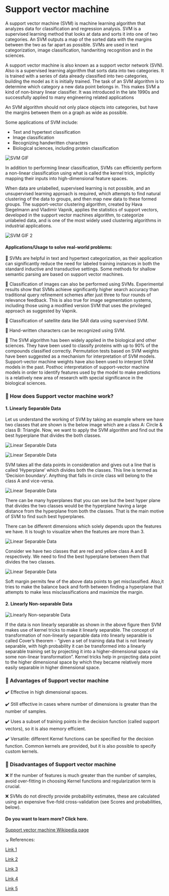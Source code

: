 # Support vector machine <SVM> #

A support vector machine (SVM) is machine learning algorithm that analyzes data for classification and regression analysis. SVM is a supervised learning method that looks at data and sorts it into one of two categories. An SVM outputs a map of the sorted data with the margins between the two as far apart as possible. SVMs are used in text categorization, image classification, handwriting recognition and in the sciences.

A support vector machine is also known as a support vector network (SVN). Also is a supervised learning algorithm that sorts data into two categories. It is trained with a series of data already classified into two categories, building the model as it is initially trained. The task of an SVM algorithm is to determine which category a new data point belongs in. This makes SVM a kind of non-binary linear classifier. It was introduced in the late 1990s and successfully applied to many engineering related applications

An SVM algorithm should not only place objects into categories, but have the margins between them on a graph as wide as possible.

Some applications of SVM include:

- Text and hypertext classification
- Image classification
- Recognizing handwritten characters
- Biological sciences, including protein classification

![SVM GIF](images/gif.gif)

In addition to performing linear classification, SVMs can efficiently perform a non-linear classification using what is called the kernel trick, implicitly mapping their inputs into high-dimensional feature spaces.

When data are unlabelled, supervised learning is not possible, and an unsupervised learning approach is required, which attempts to find natural clustering of the data to groups, and then map new data to these formed groups. The support-vector clustering algorithm, created by Hava Siegelmann and Vladimir Vapnik, applies the statistics of support vectors, developed in the support vector machines algorithm, to categorize unlabeled data, and is one of the most widely used clustering algorithms in industrial applications.

![SVM GIF 2](images/gif2.gif)

#### Applications/Usage to solve real-world problems: ####

:triangular_flag_on_post: SVMs are helpful in text and hypertext categorization, as their application can significantly reduce the need for labeled training instances in both the standard inductive and transductive settings. Some methods for shallow semantic parsing are based on support vector machines.

:triangular_flag_on_post: Classification of images can also be performed using SVMs. Experimental results show that SVMs achieve significantly higher search accuracy than traditional query refinement schemes after just three to four rounds of relevance feedback. This is also true for image segmentation systems, including those using a modified version SVM that uses the privileged approach as suggested by Vapnik.

:triangular_flag_on_post: Classification of satellite data like SAR data using supervised SVM.

:triangular_flag_on_post: Hand-written characters can be recognized using SVM.

:triangular_flag_on_post: The SVM algorithm has been widely applied in the biological and other sciences. They have been used to classify proteins with up to 90% of the compounds classified correctly. Permutation tests based on SVM weights have been suggested as a mechanism for interpretation of SVM models. Support-vector machine weights have also been used to interpret SVM models in the past. Posthoc interpretation of support-vector machine models in order to identify features used by the model to make predictions is a relatively new area of research with special significance in the biological sciences.

### :large_blue_diamond: How does Support vector machine work? ###

#### 1. Linearly Separable Data ####
 
Let us understand the working of SVM by taking an example where we have two classes that are shown is the below image which are a class A: Circle & class B: Triangle. Now, we want to apply the SVM algorithm and find out the best hyperplane that divides the both classes.

![Linear Separable Data](images/1.JPG)

![Linear Separable Data](images/2.JPG)

SVM takes all the data points in consideration and gives out a line that is called ‘Hyperplane’ which divides both the classes. This line is termed as ‘Decision boundary’. Anything that falls in circle class will belong to the  class A and vice-versa.

![Linear Separable Data](images/3.JPG)

There can be many hyperplanes that you can see but the best hyper plane that divides the two classes would be the hyperplane having a large distance from the hyperplane from both the classes. That is the main motive of SVM to find such best hyperplanes.

There can be different dimensions which solely depends upon the features we have. It is tough to visualize when the features are more than 3.

![Linear Separable Data](images/4.JPG)

Consider we have two classes that are red and yellow class A and B respectively. We need to find the best hyperplane between them that divides the two classes. 

![Linear Separable Data](images/5.JPG)

Soft margin permits few of the above data points to get misclassified. Also,it tries to make the balance back and forth between finding a hyperplane that attempts to make less misclassifications and maximize the margin.

#### 2. Linearly Non-separable Data ####

![Linearly Non-separable Data](images/6.JPG)

If the data is non linearly separable as shown in the above figure then SVM makes use of kernel tricks to make it linearly separable. The concept of transformation of non-linearly separable data into linearly separable is called Cover’s theorem - “given a set of training data that is not linearly separable, with high probability it can be transformed into a linearly separable training set by projecting it into a higher-dimensional space via some non-linear transformation”. Kernel tricks help in projecting data point to the higher dimensional space by which they became relatively more easily separable in higher dimensional space.

### :large_blue_diamond: Advantages of Support vector machine ###

:heavy_check_mark: Effective in high dimensional spaces.

:heavy_check_mark: Still effective in cases where number of dimensions is greater than the number of samples.

:heavy_check_mark: Uses a subset of training points in the decision function (called support vectors), so it is also memory efficient.

:heavy_check_mark: Versatile: different Kernel functions can be specified for the decision function. Common kernels are provided, but it is also possible to specify custom kernels.

### :large_blue_diamond: Disadvantages of Support vector machine ###

:x: If the number of features is much greater than the number of samples, avoid over-fitting in choosing Kernel functions and regularization term is crucial.

:x: SVMs do not directly provide probability estimates, these are calculated using an expensive five-fold cross-validation (see Scores and probabilities, below).

#### Do you want to learn more? Click here. ####
[Support vector machine Wikipedia page](https://en.wikipedia.org/wiki/Support_vector_machine#Computing_the_SVM_classifier)

:arrow_lower_right: References:

[Link 1](https://www.analyticssteps.com/blogs/how-does-support-vector-machine-algorithm-works-machine-learning)

[Link 2](https://www.techopedia.com/definition/30364/support-vector-machine-svm)

[Link 3](https://scikit-learn.org/stable/modules/svm.html)

[Link 4](https://www.sciencedirect.com/science/article/pii/B9780128113189000272)

[Link 5](https://towardsdatascience.com/i-support-vector-machines-and-so-should-you-7af122b6748)




